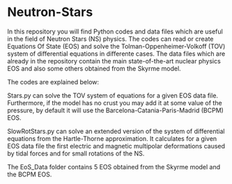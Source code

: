# Neutron-Stars
In this repository you will find Python codes and data files which are useful in the field of Neutron Stars (NS) physics. The codes can read or create Equations Of State (EOS) and solve the Tolman-Oppenheimer-Volkoff (TOV) system of differential equations in differente cases. The data files which are already in the repository contain the main state-of-the-art nuclear physics EOS and also some others obtained from the Skyrme model.

The codes are explained below:

Stars.py can solve the TOV system of equations for a given EOS data file. Furthermore, if the model has no crust you may add it at some value of the pressure, by default it will use the Barcelona-Catania-Paris-Madrid (BCPM) EOS.

SlowRotStars.py can solve an extended version of the system of differential equations from the Hartle-Thorne approximation. It calculates for a given EOS data file the first electric and magnetic multipolar deformations caused by tidal forces and for small rotations of the NS.

The EoS_Data folder contains 5 EOS obtained from the Skyrme model and the BCPM EOS.
